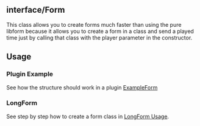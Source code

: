 ## interface/Form 
This class allows you to create forms much faster than using the pure libform because it allows you to create a form in a class and send a played time just by calling that class with the player parameter in the constructor.

## Usage 

### Plugin Example 
See how the structure should work in a plugin [ExampleForm](https://github.com/ImperaZim/EasyLibrary/blob/development/examples/PluginExample/src/ImperaZim/forms/ExampleForm.php)

### LongForm 
See step by step how to create a form class in [LongForm Usage](long_form_usage.md).